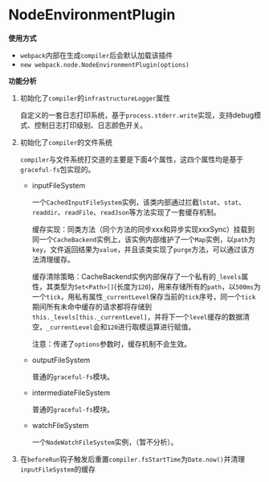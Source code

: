 # NodeEnvironmentPlugin

**使用方式**  

- `webpack`内部在生成`compiler`后会默认加载该插件
- `new webpack.node.NodeEnvironmentPlugin(options)`

**功能分析**

1. 初始化了`compiler`的`infrastructureLogger`属性

    自定义的一套日志打印系统，基于`process.stderr.write`实现，支持debug模式、控制日志打印级别、日志颜色开关。

2. 初始化了`compiler`的文件系统

    `compiler`与文件系统打交道的主要是下面4个属性，这四个属性均是基于`graceful-fs`包实现的。

    - inputFileSystem

      一个`CachedInputFileSystem`实例，该类内部通过拦截`lstat`、`stat`、`readdir`、`readFile`、`readJson`等方法实现了一套缓存机制。

      缓存实现：同类方法（同个方法的同步xxx和异步实现xxxSync）挂载到同一个`CacheBackend`实例上，该实例内部维护了一个`Map`实例，以`path`为`key`，文件返回结果为`value`，并且该类实现了`purge`方法，可以通过该方法清理缓存。

      缓存清除策略：CacheBackend实例内部保存了一个私有的`_levels`属性，其类型为`Set<Path>[]`(长度为`120`)，用来存储所有的`path`，以`500ms`为一个`tick`，用私有属性`_currentLevel`保存当前的`tick`序号，同一个`tick`期间所有未命中缓存的请求都将存储到`this._levels[this._currentLevel]`，并将下一个`level`缓存的数据清空，`_currentLevel`会和`120`进行取模运算进行赋值。

      注意：传递了`options`参数时，缓存机制不会生效。

    - outputFileSystem
      
      普通的`graceful-fs`模块。

    - intermediateFileSystem

      普通的`graceful-fs`模块。

    - watchFileSystem

      一个`NodeWatchFileSystem`实例，（暂不分析）。

3. 在`beforeRun`钩子触发后重置`compiler.fsStartTime`为`Date.now()`并清理`inputFileSystem`的缓存
